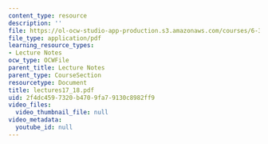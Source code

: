 ```yaml
---
content_type: resource
description: ''
file: https://ol-ocw-studio-app-production.s3.amazonaws.com/courses/6-336j-introduction-to-numerical-simulation-sma-5211-fall-2003/2f4dc4597320b4709fa79130c8982ff9_lectures17_18.pdf
file_type: application/pdf
learning_resource_types:
- Lecture Notes
ocw_type: OCWFile
parent_title: Lecture Notes
parent_type: CourseSection
resourcetype: Document
title: lectures17_18.pdf
uid: 2f4dc459-7320-b470-9fa7-9130c8982ff9
video_files:
  video_thumbnail_file: null
video_metadata:
  youtube_id: null
---
```

